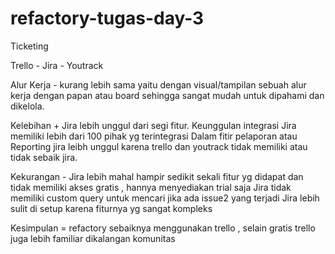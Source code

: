 # refactory-tugas-day-3 
Ticketing

Trello - Jira - Youtrack

Alur Kerja - kurang lebih sama yaitu dengan visual/tampilan sebuah alur kerja dengan papan atau board sehingga sangat mudah untuk dipahami dan dikelola.

Kelebihan + 
Jira lebih unggul dari segi fitur.
Keunggulan integrasi Jira memiliki lebih dari 100 pihak yg terintegrasi
Dalam fitir pelaporan atau Reporting jira leibh unggul karena trello dan youtrack tidak memiliki atau tidak sebaik jira.

Kekurangan -
Jira lebih mahal hampir sedikit sekali fitur yg didapat dan tidak memiliki akses gratis , hannya menyediakan trial saja
Jira tidak memiliki custom query untuk mencari jika ada issue2 yang terjadi
Jira lebih sulit di setup karena fiturnya yg sangat kompleks

Kesimpulan = 
refactory sebaiknya menggunakan trello , selain gratis trello juga lebih familiar dikalangan komunitas
